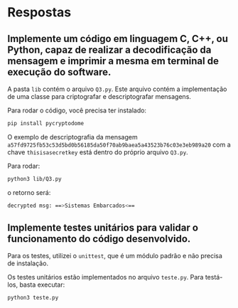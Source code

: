 # Respostas

## Implemente um código em linguagem C, C++, ou Python, capaz de realizar a decodificação da mensagem e imprimir a mesma em terminal de execução do software.

A pasta `lib` contém o arquivo `Q3.py`. Este arquivo contém a implementação de uma classe para criptografar e descriptografar mensagens.

Para rodar o código, você precisa ter instalado:

```bash
pip install pycryptodome
```

O exemplo de descriptografia da mensagem `a57fd9725fb53c53d5bd0b56185da50f70ab9baea5a43523b76c03e3eb989a20` com a chave `thisisasecretkey` está dentro do próprio arquivo `Q3.py`.

Para rodar:

```bash
python3 lib/Q3.py
```

o retorno será:
```bash
decrypted msg: ==>Sistemas Embarcados<==
```

## Implemente testes unitários para validar o funcionamento do código desenvolvido. 

Para os testes, utilizei o `unittest`, que é um módulo padrão e não precisa de instalação.

Os testes unitários estão implementados no arquivo `teste.py`. Para testá-los, basta executar:

```bash
python3 teste.py
```